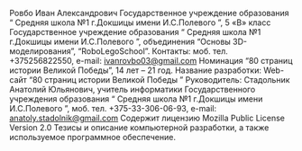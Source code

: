Ровбо Иван Александрович
Государственное учреждение образования “ Средняя школа №1 г.Докшицы имени И.С.Полевого ”, 5 «В» класс
Государственное учреждение образования “ Средняя школа №1 г.Докшицы имени И.С.Полевого ”, объединения “Основы 3D-моделирования”, “RoboLegoSchool”.
Контакты: моб. тел. +375256822550, e-mail: ivanrovbo03@gmail.com
 Номинация “80 страниц истории Великой Победы”, 14 лет – 21 год.
Название разработки: Web-сайт “80 страниц истории Великой Победы ”
Руководитель: Стадольник Анатолий Юльянович, учитель информатики Государственного учреждения образования “ Средняя школа №1 г.Докшицы имени И.С.Полевого ”, моб. тел. +375-33-306-06-93, e-mail: anatoly.stadolnik@gmail.com
Содержит лицензию Mozilla Public License Version 2.0
Тезисы и описание компьютерной разработки, а также используемое программное обеспечение.
